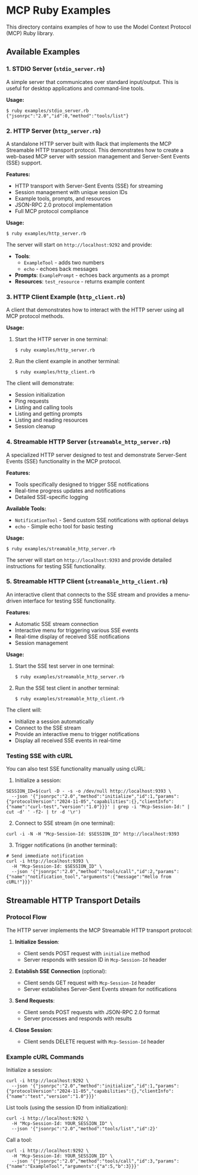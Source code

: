 # MCP Ruby Examples

This directory contains examples of how to use the Model Context Protocol (MCP) Ruby library.

## Available Examples

### 1. STDIO Server (`stdio_server.rb`)

A simple server that communicates over standard input/output. This is useful for desktop applications and command-line tools.

**Usage:**

```console
$ ruby examples/stdio_server.rb
{"jsonrpc":"2.0","id":0,"method":"tools/list"}
```

### 2. HTTP Server (`http_server.rb`)

A standalone HTTP server built with Rack that implements the MCP Streamable HTTP transport protocol. This demonstrates how to create a web-based MCP server with session management and Server-Sent Events (SSE) support.

**Features:**

- HTTP transport with Server-Sent Events (SSE) for streaming
- Session management with unique session IDs
- Example tools, prompts, and resources
- JSON-RPC 2.0 protocol implementation
- Full MCP protocol compliance

**Usage:**

```console
$ ruby examples/http_server.rb
```

The server will start on `http://localhost:9292` and provide:

- **Tools**:
  - `ExampleTool` - adds two numbers
  - `echo` - echoes back messages
- **Prompts**: `ExamplePrompt` - echoes back arguments as a prompt
- **Resources**: `test_resource` - returns example content

### 3. HTTP Client Example (`http_client.rb`)

A client that demonstrates how to interact with the HTTP server using all MCP protocol methods.

**Usage:**

1. Start the HTTP server in one terminal:

   ```console
   $ ruby examples/http_server.rb
   ```

2. Run the client example in another terminal:
   ```console
   $ ruby examples/http_client.rb
   ```

The client will demonstrate:

- Session initialization
- Ping requests
- Listing and calling tools
- Listing and getting prompts
- Listing and reading resources
- Session cleanup

### 4. Streamable HTTP Server (`streamable_http_server.rb`)

A specialized HTTP server designed to test and demonstrate Server-Sent Events (SSE) functionality in the MCP protocol.

**Features:**

- Tools specifically designed to trigger SSE notifications
- Real-time progress updates and notifications
- Detailed SSE-specific logging

**Available Tools:**

- `NotificationTool` - Send custom SSE notifications with optional delays
- `echo` - Simple echo tool for basic testing

**Usage:**

```console
$ ruby examples/streamable_http_server.rb
```

The server will start on `http://localhost:9393` and provide detailed instructions for testing SSE functionality.

### 5. Streamable HTTP Client (`streamable_http_client.rb`)

An interactive client that connects to the SSE stream and provides a menu-driven interface for testing SSE functionality.

**Features:**

- Automatic SSE stream connection
- Interactive menu for triggering various SSE events
- Real-time display of received SSE notifications
- Session management

**Usage:**

1. Start the SSE test server in one terminal:

   ```console
   $ ruby examples/streamable_http_server.rb
   ```

2. Run the SSE test client in another terminal:
   ```console
   $ ruby examples/streamable_http_client.rb
   ```

The client will:

- Initialize a session automatically
- Connect to the SSE stream
- Provide an interactive menu to trigger notifications
- Display all received SSE events in real-time

### Testing SSE with cURL

You can also test SSE functionality manually using cURL:

1. Initialize a session:

```console
SESSION_ID=$(curl -D - -s -o /dev/null http://localhost:9393 \
  --json '{"jsonrpc":"2.0","method":"initialize","id":1,"params":{"protocolVersion":"2024-11-05","capabilities":{},"clientInfo":{"name":"curl-test","version":"1.0"}}}' | grep -i "Mcp-Session-Id:" | cut -d' ' -f2- | tr -d '\r')
```

2. Connect to SSE stream (in one terminal):

```console
curl -i -N -H "Mcp-Session-Id: $SESSION_ID" http://localhost:9393
```

3. Trigger notifications (in another terminal):

```console
# Send immediate notification
curl -i http://localhost:9393 \
  -H "Mcp-Session-Id: $SESSION_ID" \
  --json '{"jsonrpc":"2.0","method":"tools/call","id":2,"params":{"name":"notification_tool","arguments":{"message":"Hello from cURL!"}}}'
```

## Streamable HTTP Transport Details

### Protocol Flow

The HTTP server implements the MCP Streamable HTTP transport protocol:

1. **Initialize Session**:

   - Client sends POST request with `initialize` method
   - Server responds with session ID in `Mcp-Session-Id` header

2. **Establish SSE Connection** (optional):

   - Client sends GET request with `Mcp-Session-Id` header
   - Server establishes Server-Sent Events stream for notifications

3. **Send Requests**:

   - Client sends POST requests with JSON-RPC 2.0 format
   - Server processes and responds with results

4. **Close Session**:
   - Client sends DELETE request with `Mcp-Session-Id` header

### Example cURL Commands

Initialize a session:

```console
curl -i http://localhost:9292 \
  --json '{"jsonrpc":"2.0","method":"initialize","id":1,"params":{"protocolVersion":"2024-11-05","capabilities":{},"clientInfo":{"name":"test","version":"1.0"}}}'
```

List tools (using the session ID from initialization):

```console
curl -i http://localhost:9292 \
  -H "Mcp-Session-Id: YOUR_SESSION_ID" \
  --json '{"jsonrpc":"2.0","method":"tools/list","id":2}'
```

Call a tool:

```console
curl -i http://localhost:9292 \
  -H "Mcp-Session-Id: YOUR_SESSION_ID" \
  --json '{"jsonrpc":"2.0","method":"tools/call","id":3,"params":{"name":"ExampleTool","arguments":{"a":5,"b":3}}}'
```
